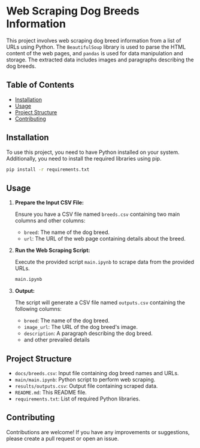 # Web Scraping Dog Breeds Information

This project involves web scraping dog breed information from a list of URLs using Python. The `BeautifulSoup` library is used to parse the HTML content of the web pages, and `pandas` is used for data manipulation and storage. The extracted data includes images and paragraphs describing the dog breeds.

## Table of Contents

- [Installation](#installation)
- [Usage](#usage)
- [Project Structure](#project-structure)
- [Contributing](#contributing)

## Installation

To use this project, you need to have Python installed on your system. Additionally, you need to install the required libraries using pip.

```bash
pip install -r requirements.txt
```

## Usage

1. **Prepare the Input CSV File:**

   Ensure you have a CSV file named `breeds.csv` containing two main columns and other columns:
   - `breed`: The name of the dog breed.
   - `url`: The URL of the web page containing details about the breed.

2. **Run the Web Scraping Script:**

   Execute the provided script `main.ipynb` to scrape data from the provided URLs.

   ```bash
   main.ipynb
   ```

3. **Output:**

   The script will generate a CSV file named `outputs.csv` containing the following columns:
   - `breed`: The name of the dog breed.
   - `image_url`: The URL of the dog breed's image.
   - `description`: A paragraph describing the dog breed.
   - and other prevailed details 

## Project Structure

- `docs/breeds.csv`: Input file containing dog breed names and URLs.
- `main/main.ipynb`: Python script to perform web scraping.
- `results/outputs.csv`: Output file containing scraped data.
- `README.md`: This README file.
- `requirements.txt`: List of required Python libraries.

## Contributing

Contributions are welcome! If you have any improvements or suggestions, please create a pull request or open an issue.


